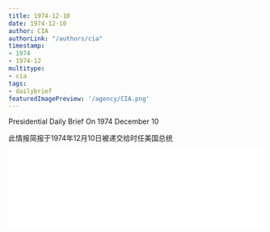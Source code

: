 ```yaml
---
title: 1974-12-10
date: 1974-12-10
author: CIA 
authorLink: "/authors/cia"
timestamp: 
- 1974
- 1974-12
multitype: 
- cia
tags: 
- dailybrief
featuredImagePreview: '/agency/CIA.png'
---
```



Presidential Daily Brief On 1974 December 10

此情报简报于1974年12月10日被递交给时任美国总统

<!--more-->





<div id="over" style="width:100%; overflow:hidden"> <iframe id="sFrame" name="sFrame" frameborder="no" border="0"  allowfullscreen marginwidth="0" scrolling="no" src = " /CIA/1974-12-10.html "  style = " position:absulute; width: 806px; top: 300;" > </iframe> </div>
